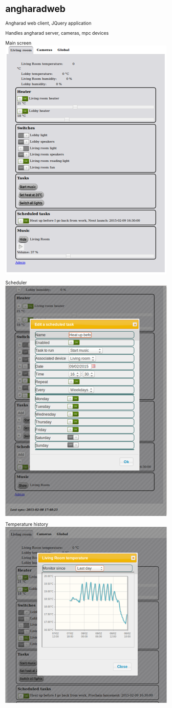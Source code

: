 angharadweb
===========

Angharad web client, JQuery application

Handles angharad server, cameras, mpc devices

Main screen
![Main screen](https://github.com/babelouest/angharadweb/blob/master/screenshots/main.png "Main screen")

Scheduler
![Scheduler](https://github.com/babelouest/angharadweb/blob/master/screenshots/edit-schedule.png "Scheduler")

Temperature history
![Temp graph](https://github.com/babelouest/angharadweb/blob/master/screenshots/graph.png "Temp graph")
